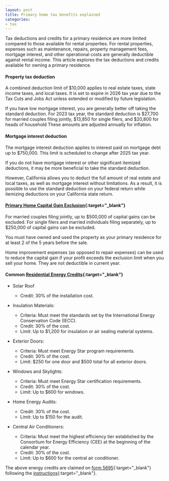 ```yaml
---
layout: post
title: Primary home tax benefits explained
categories:
- tax
---
```


Tax deductions and credits for a primary residence are more limited compared to those available for rental properties.
For rental properties, expenses such as maintenance, repairs, property
management fees, mortgage interest, and other operational costs are generally
deductible against rental income. 
This article explores the tax deductions and credits available for owning a primary residence.

#### Property tax deduction

A combined deduction limit of $10,000 applies to real estate taxes, state income taxes, and local
taxes. It is set to expire in 2026 tax year due to the Tax
Cuts and Jobs Act unless extended or modified by future legislation.

If you have low mortgage interest, you are generally better off taking the standard deduction.
For 2023 tax year, the standard deduction is $27,700 for married couples filing jointly, $13,850 for single filers, and $20,800 for heads of household
These amounts are adjusted annually for inflation.

#### Mortgage interest deduction

The mortgage interest deduction applies to interest paid on mortgage debt up to
$750,000. This limit is scheduled to change after 2025 tax year.

If you do not have mortgage interest or other significant itemized deductions,
it may be more beneficial to take the standard deduction.

However, California allows you to deduct the full amount of real estate and
local taxes, as well as mortgage interest without limitations. As a result, it
is possible to use the standard deduction on your federal return while
itemizing deductions on your California state return.

#### [Primary Home Capital Gain Exclusion][121 exclusion]{:target="_blank"}

For married couples filing jointly, up to $500,000 of capital gains can be
excluded. For single filers and married individuals filing separately, up to
$250,000 of capital gains can be excluded.

You must have owned and used the property as your primary residence for at least 2 of the 5 years before the sale.

Home improvement expenses (as opposed to repair expenses) can be used to reduce
the capital gain if your profit exceeds the exclusion limit when you sell your home.
They are not deductible in current year.

#### Common [Residential Energy Credits][energy efficiency]{:target="_blank"}

- Solar Roof
  - Credit: 30% of the installation cost.

- Insulation Materials:
  - Criteria: Must meet the standards set by the International Energy Conservation Code (IECC).
  - Credit: 30% of the cost.
  - Limit: Up to $1,200 for insulation or air sealing material systems.

- Exterior Doors:
  - Criteria: Must meet Energy Star program requirements.
  - Credit: 30% of the cost.
  - Limit: $250 for one door and $500 total for all exterior doors.

- Windows and Skylights:
  - Criteria: Must meet Energy Star certification requirements.
  - Credit: 30% of the cost.
  - Limit: Up to $600 for windows.

- Home Energy Audits:
  - Credit: 30% of the cost.
  - Limit: Up to $150 for the audit.

- Central Air Conditioners:
  - Criteria: Must meet the highest efficiency tier established by the Consortium for Energy Efficiency (CEE) at the beginning of the calendar year.
  - Credit: 30% of the cost.
  - Limit: Up to $600 for the central air conditioner.

The above energy credits are claimed on [form 5695][form 5695]{:target="_blank"}
following the [instructions][form 5695i]{:target="_blank"}.

[121 exclusion]: https://www.irs.gov/taxtopics/tc701
[energy efficiency]: https://www.irs.gov/credits-deductions/energy-efficient-home-improvement-credit
[form 5695]: https://www.irs.gov/pub/irs-pdf/f5695.pdf
[form 5695i]: https://www.irs.gov/instructions/i5695#en_US_2023_publink1000122131
